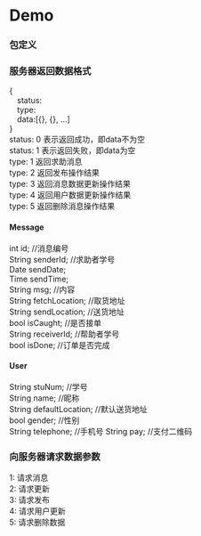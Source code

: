   # Demo
### 包定义  
### 服务器返回数据格式  
{  
&emsp;status:  
&emsp;type:  
&emsp;data:[{}, {}, ...]  
}  
status: 0 表示返回成功，即data不为空  
status: 1 表示返回失败，即data为空  
type: 1 返回求助消息  
type: 2 返回发布操作结果  
type: 3 返回消息数据更新操作结果  
type: 4 返回用户数据更新操作结果  
type: 5 返回删除消息操作结果  
#### Message 
int id; //消息编号  
String senderId; //求助者学号  
Date sendDate;  
Time sendTime;  
String msg; //内容  
String fetchLocation; //取货地址  
String sendLocation; //送货地址  
bool isCaught; //是否接单  
String receiverId; //帮助者学号  
bool isDone; //订单是否完成  
#### User
String stuNum; //学号  
String name; //昵称  
String defaultLocation; //默认送货地址  
bool gender; //性别  
String telephone; //手机号
String pay; //支付二维码  
### 向服务器请求数据参数
1: 请求消息  
2: 请求更新  
3: 请求发布  
4: 请求用户更新  
5: 请求删除数据  
